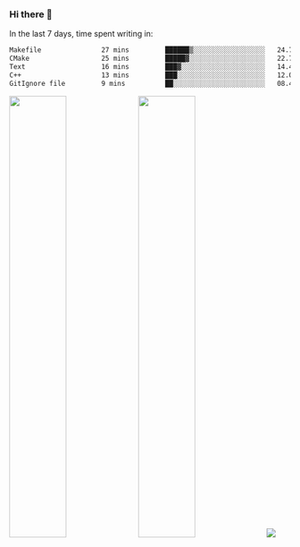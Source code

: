### Hi there 👋

In the last 7 days, time spent writing in:

<!--START_SECTION:waka-->

```txt
Makefile               27 mins         ██████▒░░░░░░░░░░░░░░░░░░   24.76 %
CMake                  25 mins         █████▓░░░░░░░░░░░░░░░░░░░   22.76 %
Text                   16 mins         ███▓░░░░░░░░░░░░░░░░░░░░░   14.46 %
C++                    13 mins         ███░░░░░░░░░░░░░░░░░░░░░░   12.05 %
GitIgnore file         9 mins          ██░░░░░░░░░░░░░░░░░░░░░░░   08.42 %
```

<!--END_SECTION:waka-->

<img src="https://wakatime.com/share/@jimtje/5d0c92de-08f8-4a72-8f2f-6a9693d1e318.svg" width=45% height=45%> <img src="https://wakatime.com/share/@jimtje/501498ae-bda5-4da7-a89d-b40bcdd5556d.svg" width=45% height=45%>
![](https://hit.yhype.me/github/profile?user_id=43537315)
